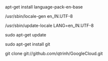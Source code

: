 


apt-get install language-pack-en-base

/usr/sbin/locale-gen en_IN.UTF-8

/usr/sbin/update-locale LANG=en_IN.UTF-8

sudo apt-get update

sudo apt-get install git

git clone git://github.com/qtrinh/GoogleCloud.git



